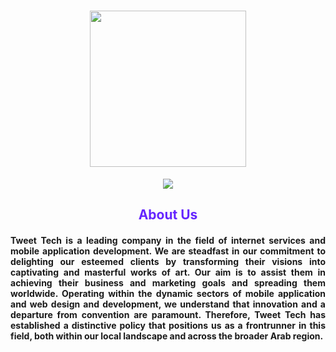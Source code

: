 <h1 align="center"><img src="https://tweet.techmix.club/storage/settings/z8jEX5gN9q2L34Nja7kWctpPqsKDOMModEGry8HS.png" width="250" align="center"> </h1>


<p align="center">
  <a href="https://github.com/DenverCoder1/readme-typing-svg"><img src="https://readme-typing-svg.herokuapp.com?font=Time+New+Roman&color=%23feac00&size=25&center=true&vCenter=true&width=600&height=100&lines=Technology+company;8+years+of+experience;Website+Design+Programming;Mobile+Application+Programming;Bulk+SMS+Service;UX-Ui+Design;Graphic+Design;Software+Testing+&+Quality+Assurance"></a>
</p>
    
 
<h2 color="red" align="center"><span style="color: #6525ff;">About Us</span>
</h2>
<h4 align="justify">Tweet Tech is a leading company in the field of internet services and mobile application development. We are steadfast in our commitment to delighting our esteemed clients by transforming their visions into captivating and masterful works of art. Our aim is to assist them in achieving their business and marketing goals and spreading them worldwide. Operating within the dynamic sectors of mobile application and web design and development, we understand that innovation and a departure from convention are paramount. Therefore, Tweet Tech has established a distinctive policy that positions us as a frontrunner in this field, both within our local landscape and across the broader Arab region.</h4>
</div>
